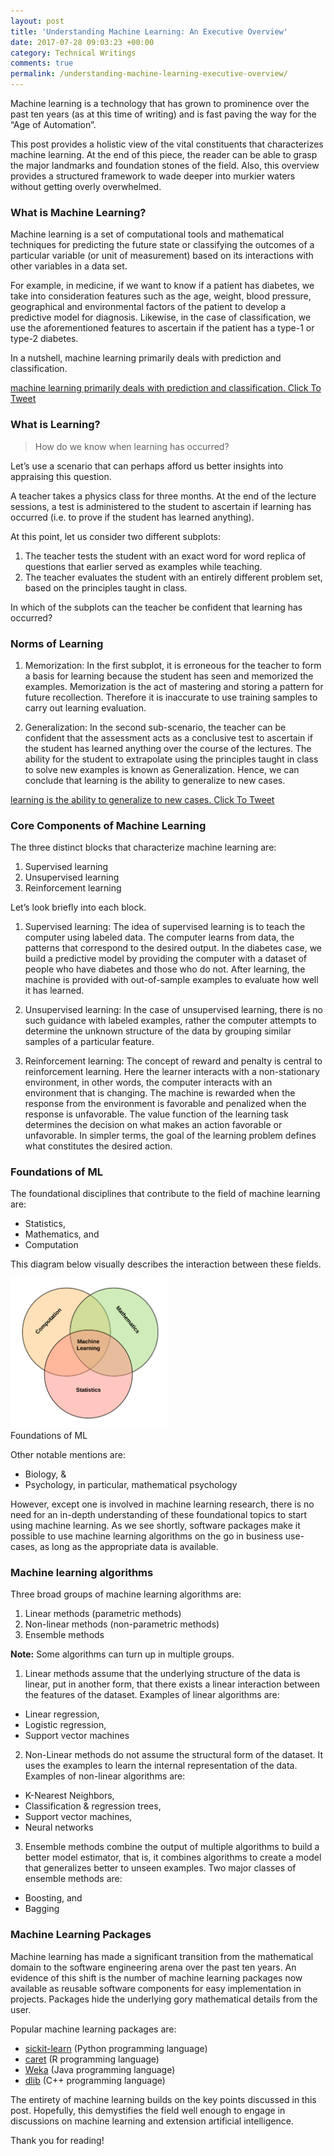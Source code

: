 ```yaml
---
layout: post
title: 'Understanding Machine Learning: An Executive Overview'
date: 2017-07-28 09:03:23 +00:00
category: Technical Writings
comments: true
permalink: /understanding-machine-learning-executive-overview/
---
```

Machine learning is a technology that has grown to prominence over the past ten years (as at this time of writing) and is fast paving the way for the &#8220;Age of Automation&#8221;.

This post provides a holistic view of the vital constituents that characterizes machine learning. At the end of this piece, the reader can be able to grasp the major landmarks and foundation stones of the field. Also, this overview provides a structured framework to wade deeper into murkier waters without getting overly overwhelmed.

### What is Machine Learning?

Machine learning is a set of computational tools and mathematical techniques for predicting the future state or classifying the outcomes of a particular variable (or unit of measurement) based on its interactions with other variables in a data set.

For example, in medicine, if we want to know if a patient has diabetes, we take into consideration features such as the age, weight, blood pressure, geographical and environmental factors of the patient to develop a predictive model for diagnosis. Likewise, in the case of classification, we use the aforementioned features to ascertain if the patient has a type-1 or type-2 diabetes.

In a nutshell, machine learning primarily deals with prediction and classification.

<span class='bctt-click-to-tweet'><span class='bctt-ctt-text'><a href='https://twitter.com/intent/tweet?url=https://ekababisong.org/understanding-machine-learning-executive-overview/&#038;text=machine%20learning%20primarily%20deals%20with%20prediction%20and%20classification.&#038;related' target='_blank'>machine learning primarily deals with prediction and classification. </a></span><a href='https://twitter.com/intent/tweet?url=https://ekababisong.org/understanding-machine-learning-executive-overview/&#038;text=machine%20learning%20primarily%20deals%20with%20prediction%20and%20classification.&#038;related' target='_blank' class='bctt-ctt-btn'>Click To Tweet</a></span> 

### What is Learning?

> How do we know when learning has occurred?

Let&#8217;s use a scenario that can perhaps afford us better insights into appraising this question.

A teacher takes a physics class for three months. At the end of the lecture sessions, a test is administered to the student to ascertain if learning has occurred (i.e. to prove if the student has learned anything).

At this point, let us consider two different subplots:
1. The teacher tests the student with an exact word for word replica of questions that earlier served as examples while teaching.
2. The teacher evaluates the student with an entirely different problem set, based on the principles taught in class.

In which of the subplots can the teacher be confident that learning has occurred?

### Norms of Learning
1. Memorization: In the first subplot, it is erroneous for the teacher to form a basis for learning because the student has seen and memorized the examples. Memorization is the act of mastering and storing a pattern for future recollection. Therefore it is inaccurate to use training samples to carry out learning evaluation.

2. Generalization: In the second sub-scenario, the teacher can be confident that the assessment acts as a conclusive test to ascertain if the student has learned anything over the course of the lectures. The ability for the student to extrapolate using the principles taught in class to solve new examples is known as Generalization. Hence, we can conclude that learning is the ability to generalize to new cases.

<span class='bctt-click-to-tweet'><span class='bctt-ctt-text'><a href='https://twitter.com/intent/tweet?url=https://ekababisong.org/understanding-machine-learning-executive-overview/&#038;text=learning%20is%20the%20ability%20to%20generalize%20to%20new%20cases.&#038;related' target='_blank'>learning is the ability to generalize to new cases. </a></span><a href='https://twitter.com/intent/tweet?url=https://ekababisong.org/understanding-machine-learning-executive-overview/&#038;text=learning%20is%20the%20ability%20to%20generalize%20to%20new%20cases.&#038;related' target='_blank' class='bctt-ctt-btn'>Click To Tweet</a></span> 

### Core Components of Machine Learning

The three distinct blocks that characterize machine learning are:
1. Supervised learning 
2. Unsupervised learning 
3. Reinforcement learning

Let&#8217;s look briefly into each block.

1. Supervised learning: The idea of supervised learning is to teach the computer using labeled data. The computer learns from data, the patterns that correspond to the desired output. In the diabetes case, we build a predictive model by providing the computer with a dataset of people who have diabetes and those who do not. After learning, the machine is provided with out-of-sample examples to evaluate how well it has learned.

2. Unsupervised learning: In the case of unsupervised learning, there is no such guidance with labeled examples, rather the computer attempts to determine the unknown structure of the data by grouping similar samples of a particular feature.

3. Reinforcement learning: The concept of reward and penalty is central to reinforcement learning. Here the learner interacts with a non-stationary environment, in other words, the computer interacts with an environment that is changing. The machine is rewarded when the response from the environment is favorable and penalized when the response is unfavorable. The value function of the learning task determines the decision on what makes an action favorable or unfavorable. In simpler terms, the goal of the learning problem defines what constitutes the desired action.

### Foundations of ML
The foundational disciplines that contribute to the field of machine learning are:
* Statistics,
* Mathematics, and
* Computation

This diagram below visually describes the interaction between these fields.

<div class="imgcap">
<img src="../assets/exec_overview/diagram-model.png" style="width: 50%; height: 50%">
<div class="thecap">Foundations of ML</div>
</div>

Other notable mentions are: 
* Biology, &
* Psychology, in particular, mathematical psychology

However, except one is involved in machine learning research, there is no need for an in-depth understanding of these foundational topics to start using machine learning. As we see shortly, software packages make it possible to use machine learning algorithms on the go in business use-cases, as long as the appropriate data is available.

### Machine learning algorithms

Three broad groups of machine learning algorithms are:
1. Linear methods (parametric methods)
2. Non-linear methods (non-parametric methods)
3. Ensemble methods

**Note:** Some algorithms can turn up in multiple groups.

1. Linear methods assume that the underlying structure of the data is linear, put in another form, that there exists a linear interaction between the features of the dataset. Examples of linear algorithms are:
* Linear regression,
* Logistic regression,
* Support vector machines

2. Non-Linear methods do not assume the structural form of the dataset. It uses the examples to learn the internal representation of the data. Examples of non-linear algorithms are:
* K-Nearest Neighbors,
* Classification & regression trees,
* Support vector machines,
* Neural networks

3. Ensemble methods combine the output of multiple algorithms to build a better model estimator, that is, it combines algorithms to create a model that generalizes better to unseen examples. Two major classes of ensemble methods are:
* Boosting, and
* Bagging

### Machine Learning Packages

Machine learning has made a significant transition from the mathematical domain to the software engineering arena over the past ten years. An evidence of this shift is the number of machine learning packages now available as reusable software components for easy implementation in projects. Packages hide the underlying gory mathematical details from the user.

Popular machine learning packages are:
  
* [sickit-learn](http://scikit-learn.org/stable/) (Python programming language)
* [caret](http://topepo.github.io/caret/index.html) (R programming language)
* [Weka](http://www.cs.waikato.ac.nz/ml/weka/) (Java programming language)
* [dlib](http://dlib.net) (C++ programming language)

The entirety of machine learning builds on the key points discussed in this post. Hopefully, this demystifies the field well enough to engage in discussions on machine learning and extension artificial intelligence.

Thank you for reading!